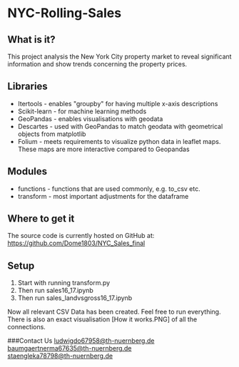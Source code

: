 # NYC-Rolling-Sales
## What is it?
This project analysis the New York City property market to reveal significant information and show trends concerning the property prices.

## Libraries

* Itertools - enables "groupby" for having multiple x-axis descriptions
* Scikit-learn - for machine learning methods
* GeoPandas - enables visualisations with geodata
* Descartes - used with GeoPandas to match geodata with geometrical objects from matplotlib
* Folium - meets requirements to visualize python data in leaflet maps. These maps are more interactive compared to Geopandas

## Modules

* functions - functions that are used commonly, e.g. to_csv etc.
* transform - most important adjustments for the dataframe

## Where to get it
The source code is currently hosted on GitHub at: https://github.com/Dome1803/NYC_Sales_final

## Setup
1. Start with running transform.py
2. Then run sales16_17.ipynb
3. Then run sales_landvsgross16_17.ipynb

Now all relevant CSV Data has been created. Feel free to run everything.\
There is also an exact visualisation [How it works.PNG] of all the connections.

###Contact Us
ludwigdo67958@th-nuernberg.de\
baumgaertnerma67635@th-nuernberg.de\
staengleka78798@th-nuernberg.de